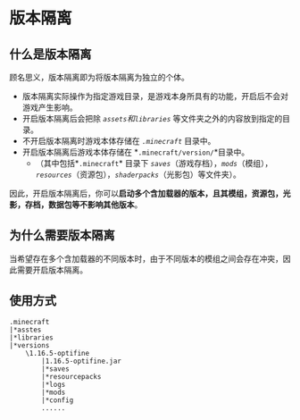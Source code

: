 # 版本隔离

## 什么是版本隔离

顾名思义，版本隔离即为将版本隔离为独立的个体。

- 版本隔离实际操作为指定游戏目录，是游戏本身所具有的功能，开启后不会对游戏产生影响。
- 开启版本隔离后会把除 *`assets`*和*`libraries`* 等文件夹之外的内容放到指定的目录。
- 不开启版本隔离时游戏本体存储在 *`.minecraft`* 目录中。
- 开启版本隔离后游戏本体存储在 *`.minecraft/version/`*目录中。
  - （其中包括*`.minecraft`* 目录下 *`saves`*（游戏存档），*`mods`*（模组），*`resources`*（资源包），*`shaderpacks`*（光影包）等文件夹）。

因此，开启版本隔离后，你可以**启动多个含加载器的版本，且其模组，资源包，光影，存档，数据包等不影响其他版本**。

## 为什么需要版本隔离

当希望存在多个含加载器的不同版本时，由于不同版本的模组之间会存在冲突，因此需要开启版本隔离。

## 使用方式

```plaintext
.minecraft
|*asstes
|*libraries
|*versions
    \1.16.5-optifine
        |1.16.5-optifine.jar
        |*saves
        |*resourcepacks
        |*logs
        |*mods
        |*config
        ......
```
